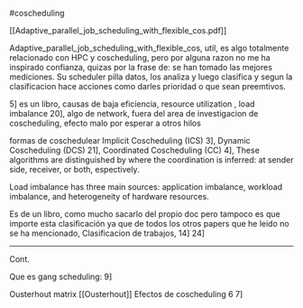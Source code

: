 #coscheduling 

[[Adaptive_parallel_job_scheduling_with_flexible_cos.pdf]]


Adaptive_parallel_job_scheduling_with_flexible_cos, util, es algo totalmente relacionado con HPC y coscheduling, pero por alguna razon no me ha inspirado confianza, quizas por la frase de: se han tomado las mejores mediciones. Su scheduler pilla datos, los analiza y luego clasifica y segun la clasificacion hace acciones como darles prioridad o que sean preemtivos.



5] es un libro, causas de baja eficiencia, resource utilization , load imbalance
20], algo de network, fuera del area de investigacion de coscheduling, efecto malo por esperar a otros hilos



formas de coschedulear Implicit Coscheduling (ICS) 3], Dynamic Coscheduling (DCS) 21], Coordinated Coscheduling (CC) 4], These algorithms are distinguished by where the coordination is inferred: at sender side, receiver, or both, espectively.

Load imbalance has three main sources: application imbalance, workload imbalance, and heterogeneity of hardware resources.

Es de un libro, como mucho sacarlo del propio doc pero tampoco es que importe esta clasificación ya que de todos los otros papers que he leido no se ha mencionado, Clasificacion de trabajos, 14] 24]

----------------
Cont.

Que es gang scheduling: 9]

Ousterhout matrix [[Ousterhout]]
Efectos de coscheduling 6 7]

